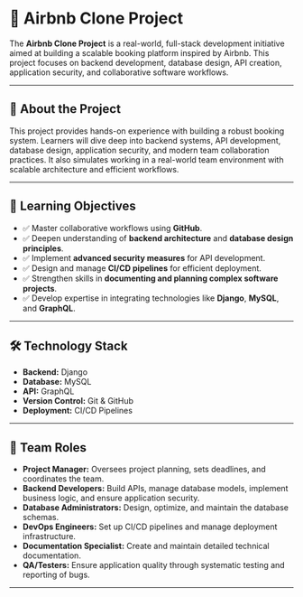 # 🏡 Airbnb Clone Project

The **Airbnb Clone Project** is a real-world, full-stack development initiative aimed at building a scalable booking platform inspired by Airbnb. This project focuses on backend development, database design, API creation, application security, and collaborative software workflows.

---

## 🚀 About the Project

This project provides hands-on experience with building a robust booking system. Learners will dive deep into backend systems, API development, database design, application security, and modern team collaboration practices. It also simulates working in a real-world team environment with scalable architecture and efficient workflows.

---

## 🎯 Learning Objectives

- ✅ Master collaborative workflows using **GitHub**.
- ✅ Deepen understanding of **backend architecture** and **database design principles**.
- ✅ Implement **advanced security measures** for API development.
- ✅ Design and manage **CI/CD pipelines** for efficient deployment.
- ✅ Strengthen skills in **documenting and planning complex software projects**.
- ✅ Develop expertise in integrating technologies like **Django**, **MySQL**, and **GraphQL**.

---

## 🛠️ Technology Stack

- **Backend:** Django
- **Database:** MySQL
- **API:** GraphQL
- **Version Control:** Git & GitHub
- **Deployment:** CI/CD Pipelines

---
## 👥 Team Roles

- **Project Manager:** Oversees project planning, sets deadlines, and coordinates the team.
- **Backend Developers:** Build APIs, manage database models, implement business logic, and ensure application security.
- **Database Administrators:** Design, optimize, and maintain the database schemas.
- **DevOps Engineers:** Set up CI/CD pipelines and manage deployment infrastructure.
- **Documentation Specialist:** Create and maintain detailed technical documentation.
- **QA/Testers:** Ensure application quality through systematic testing and reporting of bugs.

---

